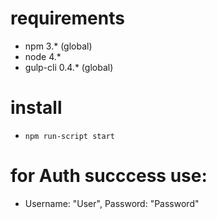 
# requirements
* npm 3.* (global)
* node 4.*
* gulp-cli 0.4.* (global)

# install
* `npm run-script start`

# for Auth succcess use:
* Username: "User", Password: "Password"


